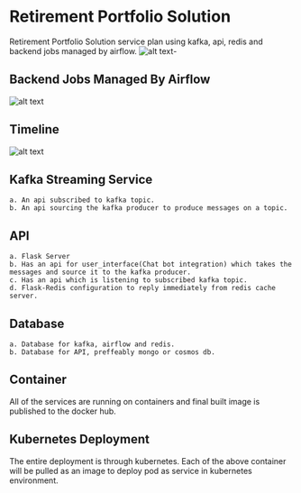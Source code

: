 # Retirement Portfolio Solution
Retirement Portfolio Solution service plan using kafka, api, redis and backend jobs managed by airflow.
![alt text](.\images\distributed_system.png)- 

## Backend Jobs Managed By Airflow

![alt text](./images/AI_YouTube_Video_Upload.png)

## Timeline
![alt text](./images/microservice_actions_over_time.png)


## Kafka Streaming Service

    a. An api subscribed to kafka topic.
    b. An api sourcing the kafka producer to produce messages on a topic.

## API

    a. Flask Server
    b. Has an api for user_interface(Chat bot integration) which takes the messages and source it to the kafka producer.
    c. Has an api which is listening to subscribed kafka topic.
    d. Flask-Redis configuration to reply immediately from redis cache server.

## Database

    a. Database for kafka, airflow and redis.
    b. Database for API, preffeably mongo or cosmos db.

## Container

All of the services are running on containers and final built image is published to the docker hub.

## Kubernetes Deployment

The entire deployment is through kubernetes. Each of the above container will be pulled as an image to deploy pod as service in kubernetes environment.
